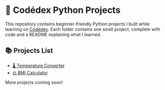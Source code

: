 # 🐍 Codédex Python Projects

This repository contains beginner-friendly Python projects I built while learning on [Codédex](https://www.codedex.io). Each folder contains one small project, complete with code and a README explaining what I learned.

## 📚 Projects List

- [🌡️ Temperature Converter](temperature-converter/)
- [⚖️ BMI Calculator](bmi-calculator/)

More projects coming soon!
